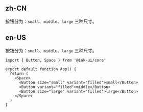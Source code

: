 ## zh-CN

按钮分为：`small`、`middle`、`large` 三种尺寸。

## en-US

按钮分为：`small`、`middle`、`large` 三种尺寸。

```tsx
import { Button, Space } from '@ink-ui/core'

export default function App() {
  return (
    <Space>
      <Button size="small" variant="filled">small</Button>
      <Button variant="filled">middle</Button>
      <Button size="large" variant="filled">large</Button>
    </Space>
  )
}
```
